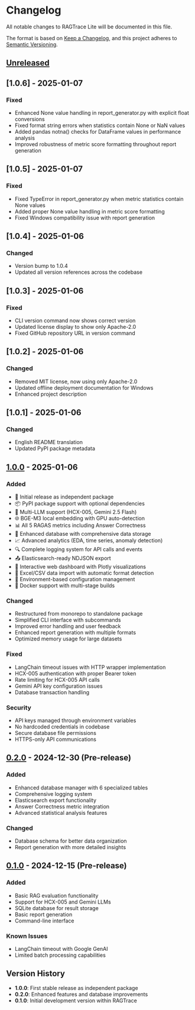 # Changelog

All notable changes to RAGTrace Lite will be documented in this file.

The format is based on [Keep a Changelog](https://keepachangelog.com/en/1.0.0/),
and this project adheres to [Semantic Versioning](https://semver.org/spec/v2.0.0.html).

## [Unreleased]

## [1.0.6] - 2025-01-07

### Fixed
- Enhanced None value handling in report_generator.py with explicit float conversions
- Fixed format string errors when statistics contain None or NaN values
- Added pandas notna() checks for DataFrame values in performance analysis
- Improved robustness of metric score formatting throughout report generation

## [1.0.5] - 2025-01-07

### Fixed
- Fixed TypeError in report_generator.py when metric statistics contain None values
- Added proper None value handling in metric score formatting
- Fixed Windows compatibility issue with report generation

## [1.0.4] - 2025-01-06

### Changed
- Version bump to 1.0.4
- Updated all version references across the codebase

## [1.0.3] - 2025-01-06

### Fixed
- CLI version command now shows correct version
- Updated license display to show only Apache-2.0
- Fixed GitHub repository URL in version command

## [1.0.2] - 2025-01-06

### Changed
- Removed MIT license, now using only Apache-2.0
- Updated offline deployment documentation for Windows
- Enhanced project description

## [1.0.1] - 2025-01-06

### Changed
- English README translation
- Updated PyPI package metadata

## [1.0.0] - 2025-01-06

### Added
- 🚀 Initial release as independent package
- 📦 PyPI package support with optional dependencies
- 🤖 Multi-LLM support (HCX-005, Gemini 2.5 Flash)
- 🌐 BGE-M3 local embedding with GPU auto-detection
- 📊 All 5 RAGAS metrics including Answer Correctness
- 💾 Enhanced database with comprehensive data storage
- 📈 Advanced analytics (EDA, time series, anomaly detection)
- 🔍 Complete logging system for API calls and events
- 📤 Elasticsearch-ready NDJSON export
- 🎨 Interactive web dashboard with Plotly visualizations
- 📝 Excel/CSV data import with automatic format detection
- 🔧 Environment-based configuration management
- 🐳 Docker support with multi-stage builds

### Changed
- Restructured from monorepo to standalone package
- Simplified CLI interface with subcommands
- Improved error handling and user feedback
- Enhanced report generation with multiple formats
- Optimized memory usage for large datasets

### Fixed
- LangChain timeout issues with HTTP wrapper implementation
- HCX-005 authentication with proper Bearer token
- Rate limiting for HCX-005 API calls
- Gemini API key configuration issues
- Database transaction handling

### Security
- API keys managed through environment variables
- No hardcoded credentials in codebase
- Secure database file permissions
- HTTPS-only API communications

## [0.2.0] - 2024-12-30 (Pre-release)

### Added
- Enhanced database manager with 6 specialized tables
- Comprehensive logging system
- Elasticsearch export functionality
- Answer Correctness metric integration
- Advanced statistical analysis features

### Changed
- Database schema for better data organization
- Report generation with more detailed insights

## [0.1.0] - 2024-12-15 (Pre-release)

### Added
- Basic RAG evaluation functionality
- Support for HCX-005 and Gemini LLMs
- SQLite database for result storage
- Basic report generation
- Command-line interface

### Known Issues
- LangChain timeout with Google GenAI
- Limited batch processing capabilities

## Version History

- **1.0.0**: First stable release as independent package
- **0.2.0**: Enhanced features and database improvements
- **0.1.0**: Initial development version within RAGTrace

[Unreleased]: https://github.com/yourusername/ragtrace-lite/compare/v1.0.0...HEAD
[1.0.0]: https://github.com/yourusername/ragtrace-lite/releases/tag/v1.0.0
[0.2.0]: https://github.com/yourusername/ragtrace-lite/releases/tag/v0.2.0
[0.1.0]: https://github.com/yourusername/ragtrace-lite/releases/tag/v0.1.0